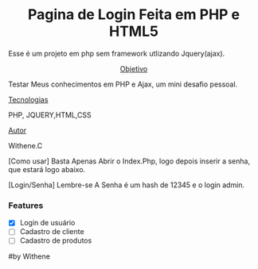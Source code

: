 <h1 align="center">Pagina de Login Feita em PHP e HTML5</h1>
 Esse é um projeto em php sem framework utlizando  Jquery(ajax). 
 
 
 <p align="center">
 <a href="#objetivo">Objetivo</a> 
 <p> Testar Meus conhecimentos em PHP e Ajax, um mini desafio pessoal. </p>
 <a href="#tecnologias">Tecnologias</a> 
 <p> PHP, JQUERY,HTML,CSS </p>
 <a href="#autor">Autor</a>
 <p> Withene.C</p>
</p>
    <p>[Como usar] Basta Apenas Abrir o Index.Php, logo depois inserir a senha, que estará logo abaixo.</p>
   <p> [Login/Senha] Lembre-se A Senha é um hash de 12345 e o login admin.</p>


### Features

- [x] Login de usuário
- [ ] Cadastro de cliente
- [ ] Cadastro de produtos

#by Withene
